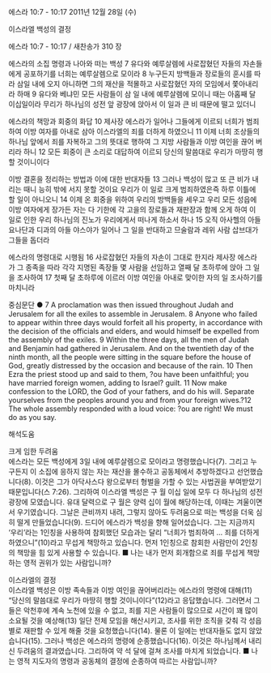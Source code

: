 에스라 10:7 - 10:17 
2011년 12월 28일 (수)

이스라엘 백성의 결정



에스라 10:7 - 10:17 / 새찬송가 310 장


에스라의 소집 명령과 나아와 떠는 백성
7 유다와 예루살렘에 사로잡혔던 자들의 자손들에게 공포하기를 너희는 예루살렘으로 모이라 8 누구든지 방백들과 장로들의 훈시를 따라 삼일 내에 오지 아니하면 그의 재산을 적몰하고 사로잡혔던 자의 모임에서 쫓아내리라 하매 9 유다와 베냐민 모든 사람들이 삼 일 내에 예루살렘에 모이니 때는 아홉째 달 이십일이라 무리가 하나님의 성전 앞 광장에 앉아서 이 일과 큰 비 때문에 떨고 있더니

에스라의 책망과 회중의 화답
10 제사장 에스라가 일어나 그들에게 이르되 너희가 범죄하여 이방 여자를 아내로 삼아 이스라엘의 죄를 더하게 하였으니 11 이제 너희 조상들의 하나님 앞에서 죄를 자복하고 그의 뜻대로 행하여 그 지방 사람들과 이방 여인을 끊어 버리라 하니 12 모든 회중이 큰 소리로 대답하여 이르되 당신의 말씀대로 우리가 마땅히 행할 것이니이다

이방 결혼을 정리하는 방법과 이에 대한 반대자들
13 그러나 백성이 많고 또 큰 비가 내리는 때니 능히 밖에 서지 못할 것이요 우리가 이 일로 크게 범죄하였은즉 하루 이틀에 할 일이 아니오니 14 이제 온 회중을 위하여 우리의 방백들을 세우고 우리 모든 성읍에 이방 여자에게 장가든 자는 다 기한에 각 고을의 장로들과 재판장과 함께 오게 하여 이 일로 인한 우리 하나님의 진노가 우리에게서 떠나게 하소서 하나 15 오직 아사헬의 아들 요나단과 디과의 아들 야스야가 일어나 그 일을 반대하고 므술람과 레위 사람 삽브대가 그들을 돕더라

에스라의 명령대로 시행됨
16 사로잡혔던 자들의 자손이 그대로 한지라 제사장 에스라가 그 종족을 따라 각각 지명된 족장들 몇 사람을 선임하고 열째 달 초하루에 앉아 그 일을 조사하여 17 첫째 달 초하루에 이르러 이방 여인을 아내로 맞이한 자의 일 조사하기를 마치니라

중심문단 ● 7 A proclamation was then issued throughout Judah and Jerusalem for all the exiles to assemble in Jerusalem. 8 Anyone who failed to appear within three days would forfeit all his property, in accordance with the decision of the officials and elders, and would himself be expelled from the assembly of the exiles. 9 Within the three days, all the men of Judah and Benjamin had gathered in Jerusalem. And on the twentieth day of the ninth month, all the people were sitting in the square before the house of God, greatly distressed by the occasion and because of the rain. 10 Then Ezra the priest stood up and said to them, ?ou have been unfaithful; you have married foreign women, adding to Israel? guilt. 11 Now make confession to the LORD, the God of your fathers, and do his will. Separate yourselves from the peoples around you and from your foreign wives.?12 The whole assembly responded with a loud voice: ?ou are right! We must do as you say.

해석도움





크게 임한 두려움  
에스라는 모든 백성에게 3일 내에 예루살렘으로 모이라고 명령했습니다(7). 그리고 누구든지 이 소집에 응하지 않는 자는 재산을 몰수하고 공동체에서 추방하겠다고 선언했습니다(8). 이것은 그가 아닥사스다 왕으로부터 형벌을 가할 수 있는 사법권을 부여받았기 때문입니다(스 7:26). 그리하여 이스라엘 백성은 구 월 이십 일에 모두 다 하나님의 성전 광장에 모였습니다. 유대 달력으로 구 월은 양력 십이 월에 해당하는데, 이때는 겨울이면서 우기였습니다. 그날은 큰비까지 내려, 그렇지 않아도 두려움으로 떠는 백성을 더욱 심히 떨게 만들었습니다(9). 드디어 에스라가 백성을 향해 일어섰습니다. 그는 지금까지 ‘우리’라는 1인칭을 사용하여 참회했던 모습과는 달리 “너희가 범죄하여 … 죄를 더하게 하였으니”(10)라고 무섭게 책망하고 있습니다. 먼저 1인칭으로 참회한 사람만이 2인칭의 책망을 힘 있게 사용할 수 있습니다.
■ 나는 내가 먼저 회개함으로 죄를 무섭게 책망하는 영적 권위가 있는 사람입니까?

이스라엘의 결정  
이스라엘 백성은 이방 족속들과 이방 여인을 끊어버리라는 에스라의 명령에 대해(11) “당신의 말씀대로 우리가 마땅히 행할 것이니이다”(12)라고 응답했습니다. 그러면서 그들은 악천후에 계속 노천에 있을 수 없고, 죄를 지은 사람들이 많으므로 시간이 꽤 많이 소요될 것을 예상해(13) 일단 전체 모임을 해산시키고, 조사를 위한 조직을 갖춰 각 성읍별로 재판할 수 있게 해줄 것을 요청했습니다(14). 물론 이 일에는 반대자들도 없지 않았습니다(15). 그러나 백성은 에스라의 명령에 순종했습니다(16). 이것은 하나님께서 내리신 두려움의 결과였습니다. 그리하여 약 석 달에 걸쳐 조사를 마치게 되었습니다.
■ 나는 영적 지도자의 명령과 공동체의 결정에 순종하여 따르는 사람입니까?